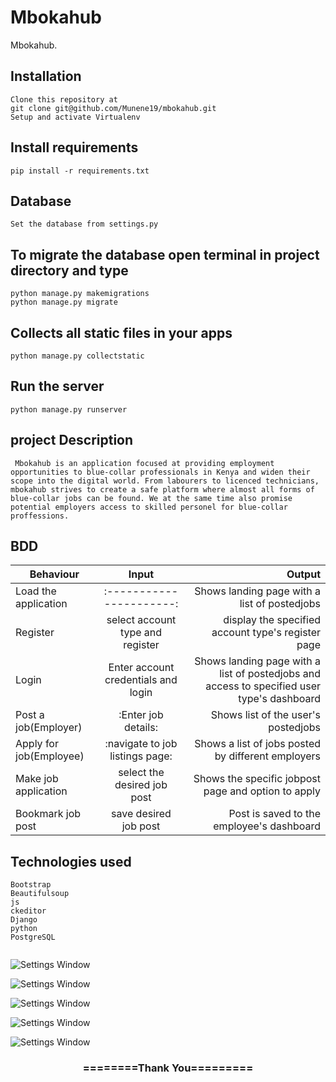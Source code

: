 # Mbokahub
Mbokahub.  


## Installation

```
Clone this repository at 
git clone git@github.com/Munene19/mbokahub.git
Setup and activate Virtualenv
```

## Install requirements

```
pip install -r requirements.txt
```
## Database

```
Set the database from settings.py
```

## To migrate the database open terminal in project directory and type
```
python manage.py makemigrations
python manage.py migrate
```

## Collects all static files in your apps

```
python manage.py collectstatic
```

## Run the server
```
python manage.py runserver
```
## project Description
```
 Mbokahub is an application focused at providing employment opportunities to blue-collar professionals in Kenya and widen their scope into the digital world. From labourers to licenced technicians, mbokahub strives to create a safe platform where almost all forms of blue-collar jobs can be found. We at the same time also promise potential employers access to skilled personel for blue-collar proffessions.

```
## BDD
 
| Behaviour                 | Input                  | Output                                             |
| ------------------------  |:----------------------:| --------------------------------------------------:|
| Load the application      |:----------------------:| Shows landing page with a list of postedjobs|
| Register                  |select account type and register|display the specified account type's register page|
| Login |Enter account credentials and login|Shows landing page with a list of postedjobs and access to specified user type's dashboard|
| Post a job(Employer)    |:Enter job details:| Shows list of the user's postedjobs|     
| Apply for job(Employee)    |:navigate to job listings page:| Shows a list of jobs posted by different employers|            
| Make job application    |select the desired job post| Shows the specific jobpost page and option to apply|
| Bookmark job post   |save desired job post| Post is saved to the employee's dashboard|


## Technologies used
```
Bootstrap
Beautifulsoup
js
ckeditor
Django
python
PostgreSQL


```
![Settings Window](https://raw.github.com/Munene19/Mbokahub/master/screenshots/landing.png)

![Settings Window](https://raw.github.com/Munene19/Mbokahub/master/screenshots/employeesignup)

![Settings Window](https://raw.github.com/Munene19/Mbokahub/master/screenshots/employersignup)

![Settings Window](https://raw.github.com/Munene19/Mbokahub/master/screenshots/jobs)

![Settings Window](https://raw.github.com/Munene19/Mbokahub/master/screenshots/aboutus)



<div align="center">
    <h3>========Thank You=========</h3>
</div>

